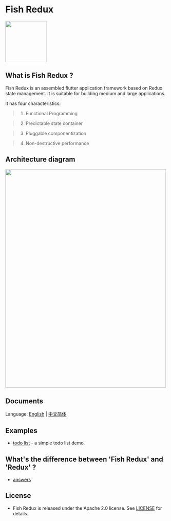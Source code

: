 # Fish Redux

<img src="https://img.alicdn.com/tfs/TB1r74NJyLaK1RjSZFxXXamPFXa-1024-1024.png" width="128px" height="128px">

## What is Fish Redux ?

Fish Redux is an assembled flutter application framework based on Redux state management.
It is suitable for building medium and large applications.

It has four characteristics:

> 1. Functional Programming

> 2. Predictable state container

> 3. Pluggable componentization

> 4. Non-destructive performance

## Architecture diagram

<img src="https://img.alicdn.com/tfs/TB1pkhoJr2pK1RjSZFsXXaNlXXa-1004-1370.png" width="500px" height="680px">

## Documents

Language: [English](docs/README.md) | [中文简体](docs/README-cn.md)

## Examples

-   [todo list](sample) - a simple todo list demo.

## What's the difference between 'Fish Redux' and 'Redux' ?

-   [answers](docs/concept/what's-the-diiference.md)

## License

-   Fish Redux is released under the Apache 2.0 license. See [LICENSE](LICENSE) for details.
